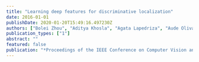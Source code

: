 ```yaml
---
title: "Learning deep features for discriminative localization"
date: 2016-01-01
publishDate: 2020-01-20T15:49:16.497230Z
authors: ["Bolei Zhou", "Aditya Khosla", "Agata Lapedriza", "Aude Oliva", "Antonio Torralba"]
publication_types: ["1"]
abstract: ""
featured: false
publication: "*Proceedings of the IEEE Conference on Computer Vision and Pattern Recognition*"
---
```


